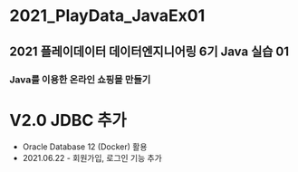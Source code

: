 # 2021_PlayData_JavaEx01
## 2021 플레이데이터 데이터엔지니어링 6기 Java 실습 01
### Java를 이용한 온라인 쇼핑몰 만들기

V2.0 JDBC 추가
==============
- Oracle Database 12 (Docker) 활용
- 2021.06.22 - 회원가입, 로그인 기능 추가
